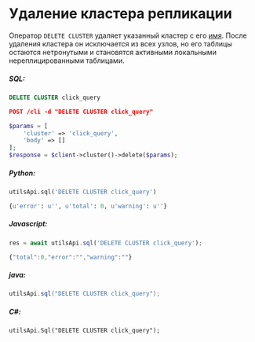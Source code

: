 # Удаление кластера репликации 

<!-- example deleting a replication cluster  1 -->
Оператор `DELETE CLUSTER` удаляет указанный кластер с его [имя](../../Creating_a_cluster/Setting_up_replication/Setting_up_replication.md#name). После удаления кластера он исключается из всех узлов, но его таблицы остаются нетронутыми и становятся активными локальными нереплицированными таблицами.



<!-- intro -->
##### SQL:

<!-- request SQL -->

```sql
DELETE CLUSTER click_query
```

<!-- request JSON -->

```json
POST /cli -d "DELETE CLUSTER click_query"
```

<!-- request PHP -->

```php
$params = [
    'cluster' => 'click_query',
    'body' => []
];
$response = $client->cluster()->delete($params);                
```
<!-- intro -->
##### Python:

<!-- request Python -->

```python
utilsApi.sql('DELETE CLUSTER click_query')
```

<!-- response Python -->
```python
{u'error': u'', u'total': 0, u'warning': u''}
```
<!-- intro -->
##### Javascript:

<!-- request javascript -->

```javascript
res = await utilsApi.sql('DELETE CLUSTER click_query');
```

<!-- response javascript -->
```javascript
{"total":0,"error":"","warning":""}
```

<!-- intro -->
##### java:

<!-- request Java -->

```java
utilsApi.sql("DELETE CLUSTER click_query");
```

<!-- intro -->
##### C#:

<!-- request C# -->

```clike
utilsApi.Sql("DELETE CLUSTER click_query");
```
<!-- end -->
<!-- proofread -->
